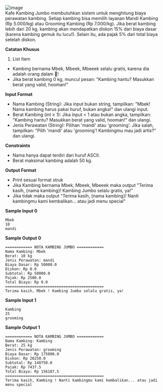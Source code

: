 ![image](https://github.com/user-attachments/assets/ad9da8a4-5b2a-4ad3-b559-afa0c80e4a6b)<br>
Kafe Kambing Jumbo membutuhkan sistem untuk menghitung biaya perawatan kambing. Setiap kambing bisa memilih layanan Mandi Kambing (Rp 5.000/kg) atau Grooming Kambing (Rp 7.000/kg). 
Jika berat kambing lebih dari 20 kg, kambing akan mendapatkan diskon 15% dari biaya dasar (karena kambing gemuk itu lucu!). Selain itu, ada pajak 5% dari total biaya setelah diskon.

**Catatan Khusus**

1. List Item

* Kambing bernama Mbek, Mbeek, Mbeeek selalu gratis, karena dia adalah orang dalam 🤫!
* Jika berat kambing 0 kg, muncul pesan: "Kambing hantu? Masukkan berat yang valid, hooman!"

**Input Format**

* Nama Kambing (String): Jika input bukan string, tampilkan: "Mbek! Nama kambing harus pakai huruf, bukan angka!" dan ulangi input.
* Berat Kambing (int ≥ 1): Jika input < 1 atau bukan angka, tampilkan: "Kambing hantu? Masukkan berat yang valid, hooman!" dan ulangi.
* Jenis Perawatan (String): Pilihan 'mandi' atau 'grooming'. Jika salah, tampilkan: "Pilih 'mandi' atau 'grooming'! Kambingmu mau jadi artis?" dan ulangi.

**Constraints**

* Nama hanya dapat terdiri dari huruf ASCII.
* Berat maksimal kambing adalah 50 kg.

**Output Format**

* Print sesuai format struk
* Jika Kambing bernama Mbek, Mbeek, Mbeeek maka output "Terima kasih, {nama kambing}! Kambing Jumbo selalu gratis, ya!"
* Jika tidak maka output "Terima kasih, {nama kambing}! Nanti kambingmu kami kembalikan... atau jadi menu special"

**Sample Input 0**
```
Mbek
10
mandi
```
**Sample Output 0**
```
============ NOTA KAMBING JUMBO ============
Nama Kambing: Mbek
Berat: 10 kg
Jenis Perawatan: mandi
Biaya Dasar: Rp 50000.0
Diskon: Rp 0.0
Subtotal: Rp 50000.0
Pajak: Rp 2500.0
Total Biaya: Rp 0.0
============================================
Terima kasih, Mbek ! Kambing Jumbo selalu gratis, ya!
```
**Sample Input 1**
```
Kambing
25
grooming
```
**Sample Output 1**
```
============ NOTA KAMBING JUMBO ============
Nama Kambing: Kambing
Berat: 25 kg
Jenis Perawatan: grooming
Biaya Dasar: Rp 175000.0
Diskon: Rp 26250.0
Subtotal: Rp 148750.0
Pajak: Rp 7437.5
Total Biaya: Rp 156187.5
============================================
Terima kasih, Kambing ! Nanti kambingmu kami kembalikan... atau jadi menu special
```
